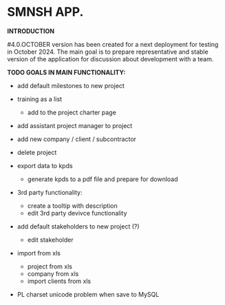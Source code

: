 # SMNSH APP.

**INTRODUCTION**

 #4.0.OCTOBER version has been created for a next deployment for testing in October 2024. The main goal is to prepare representative and stable version of the application for discussion about development with a team.

**TODO GOALS IN MAIN FUNCTIONALITY:**

* add default milestones to new project  

* training as a list
	* add to the project charter page
	
* add assistant project manager to project  

* add new company / client / subcontractor  

* delete project

* export data to kpds  
	* generate kpds to a pdf file and prepare for download  

* 3rd party functionality:   
	* create a tooltip with description  
	* edit 3rd party devivce functionality  

* add default stakeholders to new project (?)
	* edit stakeholder

* import from xls  
	* project from xls  
	* company from xls  
	* import clients from xls  

* PL charset unicode problem when save to MySQL  